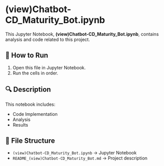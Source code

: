# (view)Chatbot-CD_Maturity_Bot.ipynb

This Jupyter Notebook, **(view)Chatbot-CD_Maturity_Bot.ipynb**, contains analysis and code related to this project.

## 📌 How to Run
1. Open this file in Jupyter Notebook.
2. Run the cells in order.

## 🔍 Description
This notebook includes:
- Code Implementation
- Analysis
- Results

## 📂 File Structure
- `(view)Chatbot-CD_Maturity_Bot.ipynb` → Jupyter Notebook
- `README_(view)Chatbot-CD_Maturity_Bot.md` → Project description

